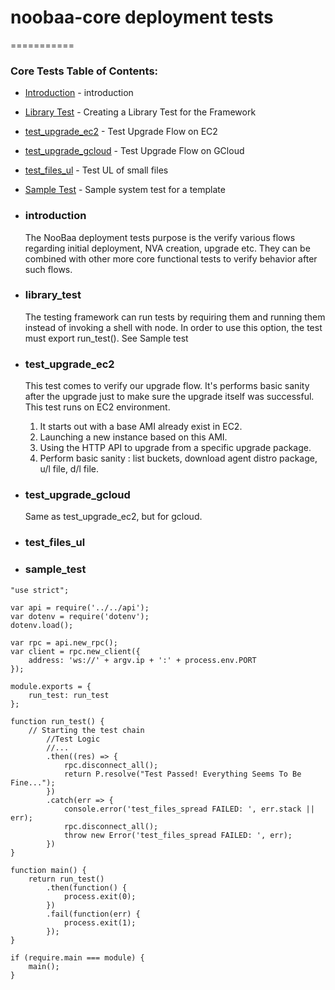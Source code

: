 # noobaa-core deployment tests
===========
### Core Tests Table of Contents:
* [Introduction](#introduction) - introduction
* [Library Test](#library_test) - Creating a Library Test for the Framework
* [test_upgrade_ec2](#test_upgrade_ec2) - Test Upgrade Flow on EC2
* [test_upgrade_gcloud](#test_upgrade_gcloud) - Test Upgrade Flow on GCloud
* [test_files_ul](#test_small_files_ul) - Test UL of small files
* [Sample Test](#sample_test) - Sample system test for a template


* ### introduction
  The NooBaa deployment tests purpose is the verify various flows regarding initial deployment, NVA creation,
  upgrade etc.
  They can be combined with other more core functional tests to verify behavior after such flows.

* ### library_test
  The testing framework can run tests by requiring them and running them instead of invoking a shell with node.
  In order to use this option, the test must export run_test(). See Sample test

* ### test_upgrade_ec2
  This test comes to verify our upgrade flow. It's performs basic sanity after the upgrade just to make sure
  the upgrade itself was successful. This test runs on EC2 environment.
    1) It starts out with a base AMI already exist in EC2.
    2) Launching a new instance based on this AMI.
    3) Using the HTTP API to upgrade from a specific upgrade package.
    4) Perform basic sanity : list buckets, download agent distro package, u/l file, d/l file.

* ### test_upgrade_gcloud
  Same as test_upgrade_ec2, but for gcloud.

* ### test_files_ul

* ### sample_test

```
"use strict";

var api = require('../../api');
var dotenv = require('dotenv');
dotenv.load();

var rpc = api.new_rpc();
var client = rpc.new_client({
    address: 'ws://' + argv.ip + ':' + process.env.PORT
});

module.exports = {
    run_test: run_test
};

function run_test() {
    // Starting the test chain
        //Test Logic
        //...
        .then((res) => {
            rpc.disconnect_all();
            return P.resolve("Test Passed! Everything Seems To Be Fine...");
        })
        .catch(err => {
            console.error('test_files_spread FAILED: ', err.stack || err);
            rpc.disconnect_all();
            throw new Error('test_files_spread FAILED: ', err);
        })
}

function main() {
    return run_test()
        .then(function() {
            process.exit(0);
        })
        .fail(function(err) {
            process.exit(1);
        });
}

if (require.main === module) {
    main();
}

```
